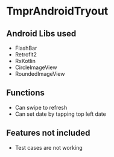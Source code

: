 # TmprAndroidTryout

## Android Libs used
- FlashBar
- Retrofit2
- RxKotlin
- CircleImageView
- RoundedImageView

## Functions
- Can swipe to refresh
- Can set date by tapping top left date

## Features not included
- Test cases are not working
